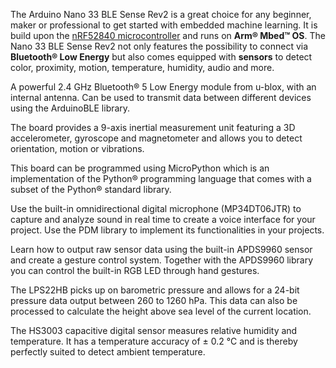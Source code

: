<FeatureDescription>

The Arduino Nano 33 BLE Sense Rev2 is a great choice for any beginner, maker or professional to get started with embedded machine learning. It is build upon the [nRF52840 microcontroller](https://content.arduino.cc/assets/Nano_BLE_MCU-nRF52840_PS_v1.1.pdf) and runs on **Arm® Mbed™ OS**. The Nano 33 BLE Sense Rev2 not only features the possibility to connect via **Bluetooth® Low Energy** but also comes equipped with **sensors** to detect color, proximity, motion, temperature, humidity, audio and more.

</FeatureDescription>


<FeatureList>

<Feature title="Bluetooth®" image="bluetooth">

  A powerful 2.4 GHz Bluetooth® 5 Low Energy module from u-blox, with an internal antenna. Can be used to transmit data between different devices
  using the ArduinoBLE library.
<FeatureWrapper>
  <FeatureLink variant="primary" title="Documentation" url="/tutorials/nano-33-ble-sense/ble-device-to-device"/>
  <FeatureLink variant="secondary" title="Library" url="https://www.arduino.cc/reference/en/libraries/arduinoble/"/>
</FeatureWrapper>
</Feature>

<Feature title="IMU for Motion Detection" image="imu">

  The board provides a 9-axis inertial measurement unit featuring a 3D accelerometer, gyroscope and magnetometer and allows you to detect orientation, motion or vibrations.
<FeatureWrapper>
  <FeatureLink variant="primary" title="Documentation" url="/tutorials/nano-33-ble-sense-rev2/imu-accelerometer"/>
  <FeatureLink variant="secondary" title="Library" url="https://github.com/arduino-libraries/Arduino_BMI270_BMM150"/>
</FeatureWrapper>
</Feature>

<Feature title="Python® Support" image="python">

  This board can be programmed using MicroPython which is an implementation of the Python® programming language that comes with a subset of the Python® standard library.
<FeatureWrapper>
  <FeatureLink variant="primary" title="Documentation" url="/tutorials/nano-33-ble-sense/micropython-installation"/>
  <FeatureLink variant="secondary" title="Learn More" url="/learn/programming/arduino-and-python"/>
</FeatureWrapper>
</Feature>

<Feature title="Microphone" image="microphone">

  Use the built-in omnidirectional digital microphone (MP34DT06JTR) to capture and analyze sound in real time to create a voice interface for your project. Use the PDM library to implement its functionalities in your projects.
<FeatureWrapper>
  <FeatureLink variant="primary" title="Documentation" url="/tutorials/nano-33-ble-sense-rev2/microphone-sensor"/>
  <FeatureLink variant="secondary" title="Library" url="/learn/built-in-libraries/pdm"/>
</FeatureWrapper>
</Feature>

<Feature title="Proximity and Gesture Detection" image="proximity-sensor">

  Learn how to output raw sensor data using the built-in APDS9960 sensor and create a gesture control system. Together with the APDS9960 library you can control the built-in RGB LED through hand gestures.
<FeatureWrapper>
  <FeatureLink variant="primary" title="Documentation" url="/tutorials/nano-33-ble-sense-rev2/gesture-sensor"/>
  <FeatureLink variant="secondary" title="Library" url="https://www.arduino.cc/reference/en/libraries/arduino_apds9960/"/>
</FeatureWrapper>
</Feature>

<Feature title="Barometric Pressure Sensor" image="pressure-sensor">

  The LPS22HB picks up on barometric pressure and allows for a 24-bit pressure data output between 260 to 1260 hPa. This data can also be processed to calculate the height above sea level of the current location.
<FeatureWrapper>
  <FeatureLink variant="primary" title="Documentation" url="/tutorials/nano-33-ble-sense-rev2/barometric-sensor"/>
  <FeatureLink variant="secondary" title="Library" url="https://www.arduino.cc/reference/en/libraries/arduino_lps22hb/"/>
</FeatureWrapper>
</Feature>

<Feature title="Temperature and Humidity Sensor" image="temperature-sensor">


  The HS3003 capacitive digital sensor measures relative humidity and temperature. It has a temperature accuracy of ± 0.2 °C and is thereby perfectly suited to detect ambient temperature.
<FeatureWrapper>
  <FeatureLink variant="primary" title="Documentation" url="/tutorials/nano-33-ble-sense-rev2/humidity-and-temperature-sensor"/>
  <FeatureLink variant="secondary" title="Library" url="https://github.com/arduino-libraries/Arduino_HS300x"/>
</FeatureWrapper>
</Feature>

</FeatureList>
